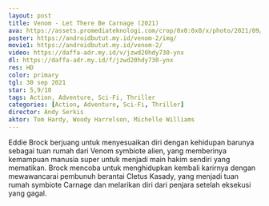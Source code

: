 ```yaml
---
layout: post
title: Venom - Let There Be Carnage (2021)
ava: https://assets.promediateknologi.com/crop/0x0:0x0/x/photo/2021/09/30/1085146066.jpg
poster: https://androidbutut.my.id/venom-2/img/
movie1: https://androidbutut.my.id/venom-2/
video: https://daffa-adr.my.id/v/jzwd20hdy730-ynx
dl: https://daffa-adr.my.id/f/jzwd20hdy730-ynx
res: HD
color: primary
tgl: 30 sep 2021
star: 5,9/10
tags: Action, Adventure, Sci-Fi, Thriller
categories: [Action, Adventure, Sci-Fi, Thriller]
director: Andy Serkis
aktor: Tom Hardy, Woody Harrelson, Michelle Williams
---
```


Eddie Brock berjuang untuk menyesuaikan diri dengan kehidupan barunya sebagai tuan rumah dari Venom symbiote alien, yang memberinya kemampuan manusia super untuk menjadi main hakim sendiri yang mematikan. Brock mencoba untuk menghidupkan kembali karirnya dengan mewawancarai pembunuh berantai Cletus Kasady, yang menjadi tuan rumah symbiote Carnage dan melarikan diri dari penjara setelah eksekusi yang gagal.
